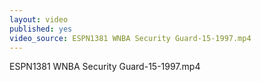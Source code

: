 ```yaml
---
layout: video
published: yes
video_source: ESPN1381 WNBA Security Guard-15-1997.mp4
---
```

ESPN1381 WNBA Security Guard-15-1997.mp4
